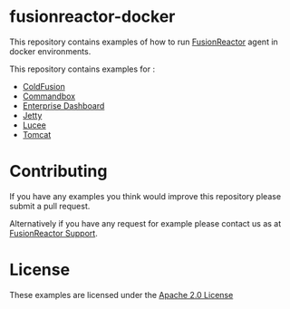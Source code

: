 # fusionreactor-docker

This repository contains examples of how to run [FusionReactor](https://www.fusion-reactor.com) agent
in docker environments.

This repository contains examples for :

  * [ColdFusion](coldfusion/README.md)
  * [Commandbox](commandbox/README.md)
  * [Enterprise Dashboard](ephemeral/README.md)
  * [Jetty](jetty/README.md)
  * [Lucee](lucee/README.md)
  * [Tomcat](tomcat/README.md)

# Contributing

If you have any examples you think would improve this repository please submit a pull request.

Alternatively if you have any request for example please contact us as at [FusionReactor Support](mailto:support@fusion-reactor.com).

# License

These examples are licensed under the [Apache 2.0 License](https://www.apache.org/licenses/LICENSE-2.0)
